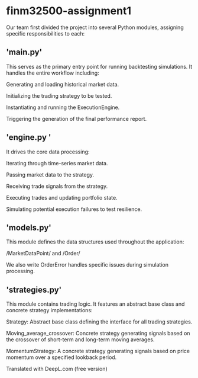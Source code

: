 # finm32500-assignment1
Our team first divided the project into several Python modules, assigning specific responsibilities to each:

## 'main.py'
This serves as the primary entry point for running backtesting simulations. It handles the entire workflow including:

Generating and loading historical market data.

Initializing the trading strategy to be tested.

Instantiating and running the ExecutionEngine.

Triggering the generation of the final performance report.

## 'engine.py '
It drives the core data processing: 

Iterating through time-series market data.

Passing market data to the strategy.

Receiving trade signals from the strategy.

Executing trades and updating portfolio state.

Simulating potential execution failures to test resilience.

## 'models.py'
This module defines the data structures used throughout the application:

/MarketDataPoint/ and /Order/

We also write OrderError handles specific issues during simulation processing.

## 'strategies.py'
This module contains trading logic. It features an abstract base class and concrete strategy implementations:

Strategy: Abstract base class defining the interface for all trading strategies.

Moving_average_crossover: Concrete strategy generating signals based on the crossover of short-term and long-term moving averages.

MomentumStrategy: A concrete strategy generating signals based on price momentum over a specified lookback period.



Translated with DeepL.com (free version)
